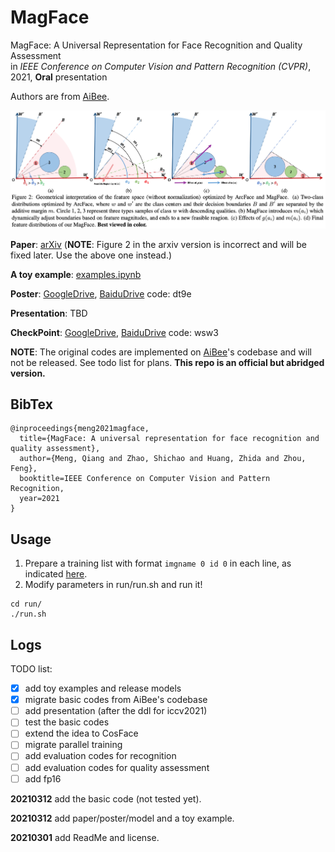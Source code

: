 # MagFace
MagFace: A Universal Representation for Face Recognition and Quality Assessment  
in *IEEE Conference on Computer Vision and Pattern Recognition (CVPR)*, 2021, **Oral** presentation

Authors are from [AiBee](https://www.aibee.cn/).

![magface](raw/magface.png)

**Paper**: [arXiv](https://arxiv.org/abs/2103.06627) (**NOTE**: Figure 2 in the arxiv version is incorrect and will be fixed later. Use the above one instead.)

**A toy example**: [examples.ipynb](inference/examples.ipynb)

**Poster**: [GoogleDrive](https://drive.google.com/file/d/1S0hoQNDJC_H8b8ryuYyF7xjVLMorlBu1/view?usp=sharing), [BaiduDrive](https://pan.baidu.com/s/1Ji1fRtwfTzwm9egWGtarWQ) code: dt9e

**Presentation**: TBD

**CheckPoint**: [GoogleDrive](https://drive.google.com/file/d/1Bd87admxOZvbIOAyTkGEntsEz3fyMt7H/view?usp=sharing), [BaiduDrive](https://pan.baidu.com/s/15iKz3wv6UhKmPGR6ltK4AA) code: wsw3

**NOTE**: The original codes are implemented on [AiBee](https://www.aibee.cn/)'s codebase and will not be released. 
See todo list for plans.
**This repo is an official but abridged version.**

## BibTex

```
@inproceedings{meng2021magface,
  title={MagFace: A universal representation for face recognition and quality assessment},
  author={Meng, Qiang and Zhao, Shichao and Huang, Zhida and Zhou, Feng},
  booktitle=IEEE Conference on Computer Vision and Pattern Recognition,
  year=2021
}
```

## Usage
1. Prepare a training list with format `imgname 0 id 0` in each line, as indicated [here](dataloader/dataloader.py#L31-L32).
2. Modify parameters in run/run.sh and run it!
```
cd run/
./run.sh
```

## Logs
TODO list:

- [x] add toy examples and release models
- [x] migrate basic codes from AiBee's codebase 
- [ ] add presentation (after the ddl for iccv2021)
- [ ] test the basic codes 
- [ ] extend the idea to CosFace
- [ ] migrate parallel training 
- [ ] add evaluation codes for recognition
- [ ] add evaluation codes for quality assessment
- [ ] add fp16

**20210312** add the basic code (not tested yet).

**20210312** add paper/poster/model and a toy example.

**20210301** add ReadMe and license.

